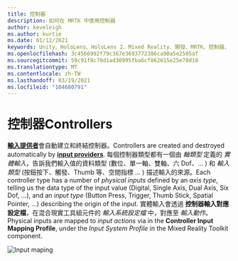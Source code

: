 ```yaml
---
title: 控制器
description: 如何在 MRTK 中使用控制器
author: keveleigh
ms.author: kurtie
ms.date: 01/12/2021
keywords: Unity、HoloLens、HoloLens 2、Mixed Reality、開發、MRTK、控制器、
ms.openlocfilehash: 3c4566992f79c367e3693772386ca90a5e2505af
ms.sourcegitcommit: 59c91f8c70d1ad30995fba6cf862615e25e78d10
ms.translationtype: MT
ms.contentlocale: zh-TW
ms.lasthandoff: 03/19/2021
ms.locfileid: "104680791"
---
```

# <a name="controllers"></a><span data-ttu-id="12dc2-104">控制器</span><span class="sxs-lookup"><span data-stu-id="12dc2-104">Controllers</span></span>

<span data-ttu-id="12dc2-105">[**輸入提供者**](InputProviders.md)會自動建立和終結控制器。</span><span class="sxs-lookup"><span data-stu-id="12dc2-105">Controllers are created and destroyed automatically by [**input providers**](InputProviders.md).</span></span> <span data-ttu-id="12dc2-106">每個控制器類型都有一個由 *軸類型* 定義的 *實體輸入*，告訴我們輸入值的資料類型 (數位、單一軸、雙軸、六 Dof、... ) 和 *輸入類型* (按鈕按下、觸發、Thumb 等、空間指標 ... ) 描述輸入的來源。</span><span class="sxs-lookup"><span data-stu-id="12dc2-106">Each controller type has a number of *physical inputs* defined by an *axis type*, telling us the data type of the input value (Digital, Single Axis, Dual Axis, Six Dof, ...), and an *input type* (Button Press, Trigger, Thumb Stick, Spatial Pointer, ...) describing the origin of the input.</span></span> <span data-ttu-id="12dc2-107">實體輸入會透過 **控制器輸入對應設定檔**，在混合現實工具組元件的 *輸入系統設定檔* 中，對應至 *輸入動作*。</span><span class="sxs-lookup"><span data-stu-id="12dc2-107">Physical inputs are mapped to *input actions* via in the **Controller Input Mapping Profile**, under the *Input System Profile* in the Mixed Reality Toolkit component.</span></span>

<img src="../images/input/ControllerInputMapping.png" style="max-width:100%;" alt="Input maping">
